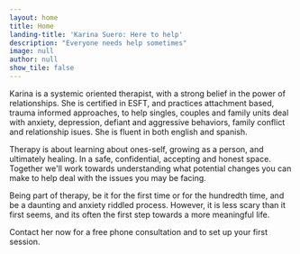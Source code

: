 ```yaml
---
layout: home
title: Home
landing-title: 'Karina Suero: Here to help'
description: "Everyone needs help sometimes"
image: null
author: null
show_tile: false
---
```



Karina is a systemic oriented therapist,  with a strong belief in the power of relationships. She is certified in ESFT, and practices attachment based, trauma informed approaches, to help singles, couples and family units  deal with anxiety, depression, defiant and aggressive behaviors, family conflict and relationship isues. She is fluent in both english and spanish.

Therapy is about learning about ones-self, growing as a person, and ultimately healing. In a safe, confidential, accepting and honest space. Together we'll work towards understanding what potential changes you can make to help deal with the issues you may be facing. 

Being part of therapy, be it for the first time or for the hundredth time, and be a daunting and anxiety riddled process. However, it is less scary than it first seems, and its often the first step towards a more meaningful life. 

Contact her now for a free phone consultation and to set up your first session. 
